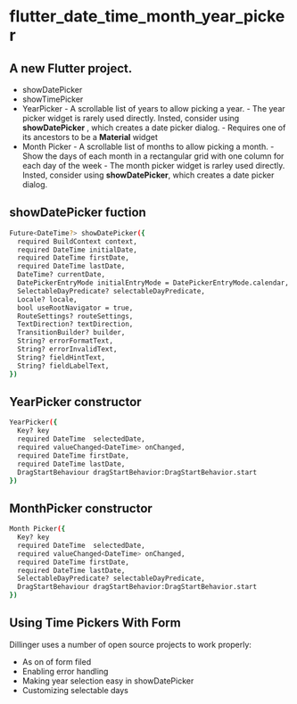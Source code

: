 # flutter_date_time_month_year_picker
## A new Flutter project.

- showDatePicker
- showTimePicker
- YearPicker
            - A scrollable list of years to allow picking a year.
            - The year picker widget is rarely used directly. Insted, consider using __showDatePicker__ , which creates a date picker dialog.
            - Requires one of its ancestors to be a __Material__ widget
- Month Picker
              - A scrollable list of months to allow picking a month.
              - Show the days of each month in a rectangular grid with one  column for each day of the week
              - The month picker widget is rarley used directly. Insted, consider using __showDatePicker__, which creates a date picker dialog.

## showDatePicker fuction
```sh
Future<DateTime?> showDatePicker({
  required BuildContext context,
  required DateTime initialDate,
  required DateTime firstDate,
  required DateTime lastDate,
  DateTime? currentDate,
  DatePickerEntryMode initialEntryMode = DatePickerEntryMode.calendar,
  SelectableDayPredicate? selectableDayPredicate,
  Locale? locale,
  bool useRootNavigator = true,
  RouteSettings? routeSettings,
  TextDirection? textDirection,
  TransitionBuilder? builder,
  String? errorFormatText,
  String? errorInvalidText,
  String? fieldHintText,
  String? fieldLabelText,
}) 
```
## YearPicker constructor
```sh
YearPicker({
  Key? key
  required DateTime  selectedDate,
  required valueChanged<DateTime> onChanged,
  required DateTime firstDate,
  required DateTime lastDate,
  DragStartBehaviour dragStartBehavior:DragStartBehavior.start
}) 
```

## MonthPicker constructor
```sh
Month Picker({
  Key? key
  required DateTime  selectedDate,
  required valueChanged<DateTime> onChanged,
  required DateTime firstDate,
  required DateTime lastDate,
  SelectableDayPredicate? selectableDayPredicate,
  DragStartBehaviour dragStartBehavior:DragStartBehavior.start
}) 
```
## Using Time Pickers With Form

Dillinger uses a number of open source projects to work properly:

- As on of form filed
- Enabling error handling
- Making year selection easy in showDatePicker
- Customizing selectable days 
